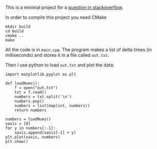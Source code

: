This is a minimal project for a [question in stackoverflow](https://stackoverflow.com/questions/45885534/sdl-opengl-irregular-frame-times-with-periodic-spikes).

In order to compile this project you need CMake
```
mkdir build 
cd build
cmake ..
make
```

All the code is in `main.cpp`. The program makes a list of delta times (in milliseconds) and stores it in a file called `out.txt`.

Then I use python to load `out.txt` and plot the data:

```
import matplotlib.pyplot as plt

def loadNums():
	f = open("out.txt")
	txt = f.read()
	numbers = txt.split('\n')
	numbers.pop()
	numbers = list(map(int, numbers))
	return numbers
	
numbers = loadNums()
xaxis = [0]
for y in numbers[:-1]:
	xaxis.append(xaxis[-1] + y)
plt.plot(xaxis, numbers)
plt.show()
```
